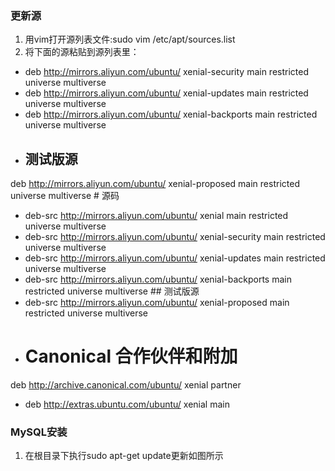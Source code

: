 ### 更新源
1.	用vim打开源列表文件:sudo vim /etc/apt/sources.list
2.	将下面的源粘贴到源列表里：
*	deb http://mirrors.aliyun.com/ubuntu/ xenial-security main restricted universe multiverse
*	deb http://mirrors.aliyun.com/ubuntu/ xenial-updates main restricted universe multiverse
*	deb http://mirrors.aliyun.com/ubuntu/ xenial-backports main restricted universe multiverse
*	## 测试版源
 deb http://mirrors.aliyun.com/ubuntu/ xenial-proposed main restricted universe multiverse # 源码
*	deb-src http://mirrors.aliyun.com/ubuntu/ xenial main restricted universe multiverse
*	deb-src http://mirrors.aliyun.com/ubuntu/ xenial-security main restricted universe multiverse
*	deb-src http://mirrors.aliyun.com/ubuntu/ xenial-updates main restricted universe multiverse
*	deb-src http://mirrors.aliyun.com/ubuntu/ xenial-backports main restricted universe multiverse ## 测试版源
*	deb-src http://mirrors.aliyun.com/ubuntu/ xenial-proposed main restricted universe multiverse
*	# Canonical 合作伙伴和附加
deb http://archive.canonical.com/ubuntu/ xenial partner
*	deb http://extras.ubuntu.com/ubuntu/ xenial main
### MySQL安装
1. 在根目录下执行sudo apt-get update更新如图所示

